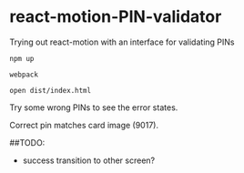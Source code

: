 # react-motion-PIN-validator
Trying out react-motion with an interface for validating PINs

`npm up`

`webpack`

`open dist/index.html`

Try some wrong PINs to see the error states.

Correct pin matches card image (9017).

##TODO:
* success transition to other screen?